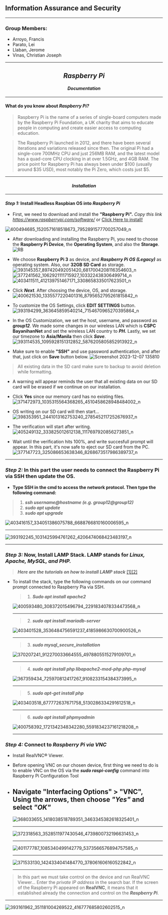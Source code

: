 ## **Information Assurance and Security**
---
### Group Members:
- Arroyo, Francis
- Parato, Lei
- Llaban, Jerome
- Vinas, Christian Joseph
---
## **_<center>Raspberry Pi</center>_**
#### **_<center>Documentation</center>_**
---
#### What do you know about **_Raspberry Pi?_**
> Raspberry Pi is the name of a series of single-board computers made by the Raspberry Pi Foundation, a UK charity that aims to educate people in computing and create easier access to computing education.

> The Raspberry Pi launched in 2012, and there have been several iterations and variations released since then. The original Pi had a single-core 700MHz CPU and just 256MB RAM, and the latest model has a quad-core CPU clocking in at over 1.5GHz, and 4GB RAM. The price point for Raspberry Pi has always been under $100 (usually around $35 USD), most notably the Pi Zero, which costs just $5.
---
#### **_<center>Installation</center>_**
---
#### _**Step 1:**_ Install Headless **Raspbian OS** into _Raspberry Pi_
 
- First, we need to download and install the **"Raspberry Pi".**
_Copy this link https://www.raspberrypi.com/software/_ or [Click Here to install!](https://www.raspberrypi.com/software/)

 
 ![400494685_1520571618518673_7952891577700257049_n](https://github.com/CaseinBrt/Documentation/assets/145450481/fb4c181b-9ec7-4383-b793-530b62c4e77c)

- After downloading and installing the Raspberry Pi, you need to choose the **Raspberry Pi Device**, the **Operating System**, and also the **Storage**.
 ![RB](https://github.com/CaseinBrt/Documentation/assets/145450481/96838abe-5998-42f0-b63c-5e96b749a3d3)


 - We choose **Raspberry Pi 3** as device, and **_Raspberry Pi OS (Legacy)_** as operating system. Also, our **32GB SD Card** as storage.
 ![393145357_897420492051420_6817004208116354603_n](https://github.com/CaseinBrt/Documentation/assets/145450481/eea45364-cd29-4005-a12e-86c75f623272)
 ![377241562_1062921111715927_103322438306499714_n](https://github.com/CaseinBrt/Documentation/assets/145450481/c21bc8f7-29f1-41ec-bf69-d7a13772c793)
 ![403411511_412139751467171_3308658335017623501_n](https://github.com/CaseinBrt/Documentation/assets/145450481/90fbd844-8563-4e53-93f3-bf436f8d3e4b)

 - Click **_Next_**. After choosing the device, OS, and storage.
 ![400621530_1335577220401316_8795652795261815842_n](https://github.com/CaseinBrt/Documentation/assets/145450481/ba700896-a09e-4e6f-a8f8-d2334c6362de)


 - To customize the OS Settings, click **EDIT SETTINGS** button.
 ![393194299_363645859540214_7154670965270395864_n](https://github.com/CaseinBrt/Documentation/assets/145450481/f3fa41fd-20a0-4cb9-91d3-0208f6fcb750)

 - In the OS Customization, we set the host, username, and password as **_group12_**. We made some changes in our wireless LAN which is **CSPC BayanihanNet** and set the wireless LAN country to **_PH._** Lastly, we set our timezone to **Asia/Manila** then click **_Save_**.
 ![393114535_1095928151312852_5876205805852913922_n](https://github.com/CaseinBrt/Documentation/assets/145450481/817653fe-8266-4dd7-a384-bb3c67dca0fd)

 - Make sure to enable **"SSH"** and use password authentication, and after that, just click on **Save** button below.
 ![Screenshot 2023-12-07 135810](https://github.com/kentzyyo/INFO-ASSURANCE/assets/61936205/8f8dd69e-c5e5-44f0-a515-b23864ae8db8)

 > All existing data in the SD card make sure to backup to avoid deletion while formatting.
 - A warning will appear reminds the user that all existing data on our SD card will be erased if we continue on our installation.
 - Click **Yes** since our memory card has no existing files.
  ![371472973_1035315564368265_4510458628948484002_n](https://github.com/CaseinBrt/Documentation/assets/145450481/6e7c7ab2-a9b9-4ab0-aa99-83bd6591c74e)

 - OS writing on our SD card will then start...
  ![398353951_2441013162753240_2785452117252676937_n](https://github.com/CaseinBrt/Documentation/assets/145450481/906a36d5-f26e-4f31-9552-1b3e2ae0fd34)

 - The verification will start after writing.
  ![405249132_333825012612138_1117697920856273851_n](https://github.com/CaseinBrt/Documentation/assets/145450481/929d2a27-ddfa-4bdd-8900-2c7c62f66509)

 - Wait until the verification hits 100%, and write succesfull prompt will appear. In this part, it's now safe to eject our SD card from the PC.
 ![377147723_325086653638346_8268673517986389737_n](https://github.com/CaseinBrt/Documentation/assets/145450481/109268e6-f898-43c4-969b-05a48cd369d1)

 ---

### _**Step 2:**_ In this part the user needs to connect the Raspberry Pi via SSH then update the OS.

   - **Type SSH in the cmd to access the network protocol. Then type the following command:**
  > 1. **_ssh username@hostname (e.g. group12@group12)_**
  > 2. **_sudo apt update_**
  > 3. **_sudo apt upgrade_**

![403416157_334051386075788_6688766810160006595_n](https://github.com/CaseinBrt/Documentation/assets/145450481/1fa7a8d7-f065-45a4-8fed-6943a3296752)

 ---
 
 ![393192245_1031425994761262_4206474068423483197_n](https://github.com/CaseinBrt/Documentation/assets/145450481/6c92c8f1-a8c6-45da-bcc0-0ba0bb8043ac)
 
 ---
 
### _**Step 3:**_ Now, Install LAMP Stack. LAMP stands for **_Linux, Apache, MySQL, and PHP._**

> **_Here are the tutorials on how to install LAMP stack_** [[1]](https://ostechnix.com/install-apache-mysql-php-lamp-stack-on-ubuntu-18-04-lts/)[[2]](https://linuxhint.com/install-phpmyadmin-raspberry-pi/)

 - To install the stack, type the following commands on our command prompt connected to Raspberry Pia via SSH.
   
   >1. **_Sudo apt install apache2_**

   ![400593480_308372015496794_2291834078334473568_n](https://github.com/CaseinBrt/Documentation/assets/145450481/b0f4b10f-59a3-4f02-9df7-baaf7035232c)
  
   ---
     
   >2. **_sudo apt install mariadb-server_**

   ![403401528_3536484756591237_4185986630700900526_n](https://github.com/CaseinBrt/Documentation/assets/145450481/9ab89acf-1093-4149-8033-5205d8945ed8)

     ---
     
   >3. **_sudo mysql_secure_installation_**

     ![370207241_912270033664555_4978805515279109701_n](https://github.com/CaseinBrt/Documentation/assets/145450481/97736833-4dc5-4b84-a24f-024f45e9c461)

     ---
     
   >4. **_sudo apt install php libapache2-mod-php php-mysql_**

    ![367359434_725970812417267_9108233154384373995_n](https://github.com/CaseinBrt/Documentation/assets/145450481/d55225d4-43d9-4d22-92e4-9f3a3dc4372d)

     ---
     
   >5. **_sudo apt-get install php_**

    ![403403518_677772637671758_5130286334291612518_n](https://github.com/CaseinBrt/Documentation/assets/145450481/975fc2b5-bce1-4d23-8555-60efaf2d287e)

     ---
     
   >6. **_sudo apt install phpmyadmin_**

    ![400758392_1721342348342280_5591834237161218208_n](https://github.com/CaseinBrt/Documentation/assets/145450481/01861509-ffa3-45de-81da-49ce0af39194)

     ---

### _**Step 4:**_ Connect to **_Raspberry Pi via VNC_**
 + Install RealVNC® Viewer.
 + Before opening VNC on our chosen device, first thing we need to do is to enable VNC on the OS via the **_sudo raspi-config_** command into Raspberry Pi Configuration Tool
 + Navigate **"Interfacing Options"** >  **"VNC"**, Using the arrows, then choose **_"Yes"_** and select **_"OK"_**
   ---

    ![368033655_1418038518789351_3463345382618325401_n](https://github.com/CaseinBrt/Documentation/assets/145450481/4af998ad-f811-4419-adf5-0d2f4eb4ac9e)

   ---
   
    ![372318563_3528511977430546_4739800732196631453_n](https://github.com/CaseinBrt/Documentation/assets/145450481/da9db631-279c-44c0-8ef4-eca239f72301)

   ---

   ![401177787_1085340499142779_5373566576894757585_n](https://github.com/CaseinBrt/Documentation/assets/145450481/93372659-9e1a-45a1-8b69-13f8eba8e3ef)

   ---
   
    ![371533130_1424334041484770_378061606160522842_n](https://github.com/CaseinBrt/Documentation/assets/145450481/57f2bc8b-df92-4b63-a0b8-3184b3fa7932)

   ---
   
 > In this part we must take control on the device and run RealVNC Viewer... Enter the _private IP address_ in the search bar. If the screen of the Raspberry Pi appeared on **RealVNC**, it means that it established already the connection and control on the **_Raspberry Pi_**.

  ---
  
  ![393161962_351181004269522_416777685802602515_n](https://github.com/CaseinBrt/Documentation/assets/145450481/e2fb159e-35ed-4e5e-a1ce-800f7b309d28)
